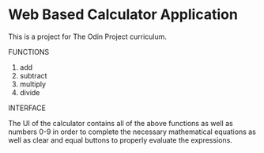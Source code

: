 # Web Based Calculator Application

This is a project for The Odin Project curriculum.

FUNCTIONS

1. add
2. subtract
3. multiply
4. divide

INTERFACE

The UI of the calculator contains all of the above functions as well as numbers 0-9 in order to complete the necessary mathematical equations as well as clear and equal buttons to properly evaluate the expressions.



